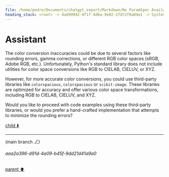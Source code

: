 ```yaml
---
file: /home/pedro/Documents/chatgpt_export/Markdown/No ParamSpec Available.md
heading_stack: <root> -> dad99942-0f1f-4dba-9e02-2fd72f8a04e1 -> System -> 958b6e43-778f-4c79-88fc-d066a7cf90df -> System -> aaa2e994-c802-4cf3-842c-5533a1176f22 -> User -> 9f0c2854-2b94-4ff5-a675-13553ec0e0e8 -> Assistant -> 6c19a463-bae2-4a48-bdbc-85cc7cfd53bb -> Tool -> eb2cd2fb-58e5-459e-96e0-722fcd9c674f -> Assistant -> aaa292bc-ed3a-48ba-9c8e-2e8e7547b2ae -> User -> 60c029bf-2cb5-4845-8273-0b3ed78b13e8 -> Assistant -> aaa2874c-c2c4-425a-b2bf-4aad055089c3 -> User -> 76ce0814-52dd-400c-993b-cb1ca0f29863 -> Assistant -> 2a2229e8-9fb6-44d6-a5f1-34d925bbed85 -> Tool -> c18f6738-9091-40ca-833c-3aaa0e193e60 -> Assistant -> 21c42781-065c-4772-9c46-ffb387433ec9 -> Assistant -> aaa23e56-62bb-4050-aa00-a7c28fd14827 -> User -> 1131b2ec-ad6f-4b0f-8c2a-a584eaa695ce -> Assistant -> CIELAB -> CIE XYZ -> aaa293fd-2f16-4ef2-b0a1-456259823b50 -> User -> 0a42b66d-b93f-4522-95b3-f61f3dc0e695 -> Assistant -> dea296ac-6ae7-487a-b8b5-2cae906092ec -> Tool -> 4952cf67-eb49-4fab-af41-0d1be8ca665a -> Assistant -> aaa279b8-4797-4641-8eee-4f489a4e4d5b -> User -> aaa24466-7c1e-45ee-8858-48fb25dec843 -> User -> d094c262-9c72-42d1-87c3-39801d1e77d2 -> Assistant
---
```

# Assistant

The color conversion inaccuracies could be due to several factors like rounding errors, gamma corrections, or different RGB color spaces (sRGB, Adobe RGB, etc.). Unfortunately, Python's standard library does not include utilities for color space conversions like RGB to CIELAB, CIELUV, or XYZ.

However, for more accurate color conversions, you could use third-party libraries like `colorspacious`, `colorspacious` or `scikit-image`. These libraries are optimized for accuracy and offer various color space transformations, including RGB to CIELAB, CIELUV, and XYZ.

Would you like to proceed with code examples using these third-party libraries, or would you prefer a hand-crafted implementation that attempts to minimize the rounding errors?

[child ⬇️](#aaa2a396-d91d-4a09-b45f-9dd21d41a9a0)

---

(main branch ⎇)
###### aaa2a396-d91d-4a09-b45f-9dd21d41a9a0
[parent ⬆️](#d094c262-9c72-42d1-87c3-39801d1e77d2)
